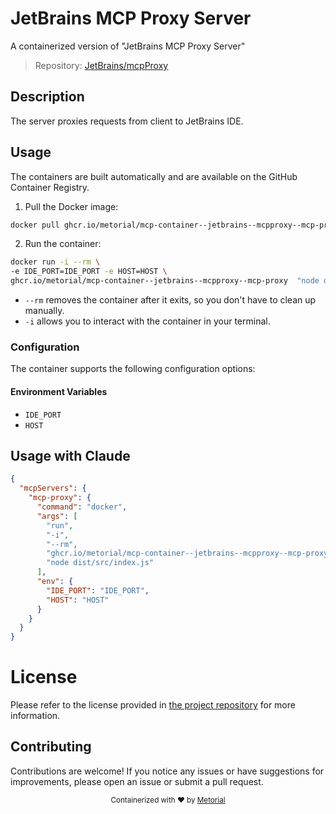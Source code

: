 
# JetBrains MCP Proxy Server

A containerized version of "JetBrains MCP Proxy Server"

> Repository: [JetBrains/mcpProxy](https://github.com/JetBrains/mcpProxy)

## Description

The server proxies requests from client to JetBrains IDE.


## Usage

The containers are built automatically and are available on the GitHub Container Registry.

1. Pull the Docker image:

```bash
docker pull ghcr.io/metorial/mcp-container--jetbrains--mcpproxy--mcp-proxy
```

2. Run the container:

```bash
docker run -i --rm \ 
-e IDE_PORT=IDE_PORT -e HOST=HOST \
ghcr.io/metorial/mcp-container--jetbrains--mcpproxy--mcp-proxy  "node dist/src/index.js"
```

- `--rm` removes the container after it exits, so you don't have to clean up manually.
- `-i` allows you to interact with the container in your terminal.



### Configuration

The container supports the following configuration options:




#### Environment Variables

- `IDE_PORT`
- `HOST`




## Usage with Claude

```json
{
  "mcpServers": {
    "mcp-proxy": {
      "command": "docker",
      "args": [
        "run",
        "-i",
        "--rm",
        "ghcr.io/metorial/mcp-container--jetbrains--mcpproxy--mcp-proxy",
        "node dist/src/index.js"
      ],
      "env": {
        "IDE_PORT": "IDE_PORT",
        "HOST": "HOST"
      }
    }
  }
}
```

# License

Please refer to the license provided in [the project repository](https://github.com/JetBrains/mcpProxy) for more information.

## Contributing

Contributions are welcome! If you notice any issues or have suggestions for improvements, please open an issue or submit a pull request.

<div align="center">
  <sub>Containerized with ❤️ by <a href="https://metorial.com">Metorial</a></sub>
</div>
  